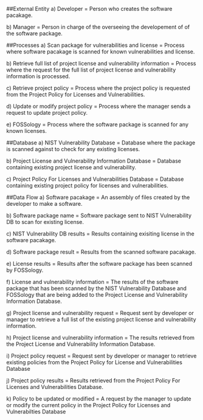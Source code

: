 ##External Entity 
a) Developer = Person who creates the software pacakage. 

b) Manager = Person in charge of the overseeing the developement of of the software package. 

##Processes
a) Scan package for vulnerabilities and license = Process where software pacakage is scanned for known vulnerabilities and license. 

b) Retrieve full list of project license and vulnerability information = Process where the request for the full list of project license and                                                                          vulnerability information is processed. 

c) Retrieve project policy = Process where the project policy is requested from the Project Policy for Licenses and Vulnerabilities. 

d) Update or modify project policy = Process where the manager sends a request to update project policy.

e) FOSSology = Process where the software package is scanned for any known licenses. 

##Database 
a) NIST Vulnerability Database = Database where the package is scanned against to check for any existing licenses. 

b) Project License and Vulnerability Information Database = Database containing existing project license and vulnerability. 

c) Project Policy For Licenses and Vulnerabilities Database = Database containing existing project policy for licenses and                                                                             vulnerabilities. 

##Data Flow 
a) Software pacakage = An assembly of files created by the developer to make a software.

b) Software package name = Software package sent to NIST Vulnerability DB to scan for existing license. 

c) NIST Vulnerability DB results = Results containing exisiting license in the software pacakage.

d) Software package result = Results from the scanned software pacakage. 

e) License results = Results after the software package has been scanned by FOSSology. 

f) License and vulnerability information = The results of the software package that has been scanned by the NIST Vulnerability Database and FOSSology that are being added to the Project License and Vulnerability Information Database.  

g) Project license and vulnerability request = Request sent by developer or manager to retrieve a full list of the existing project                                                    license and vulnerability information. 

h) Project license and vulnerability information = The results retrieved from the Project License and Vulnerability Information                                                            Database.

i) Project policy request = Request sent by developer or manager to retrieve existing policies from the Project Policy for License and                               Vulnerabilities Database

j) Project policy results = Results retrieved from the Project Policy For Licenses and Vulnerabilities Database. 

k) Policy to be updated or modified = A request by the manager to update or modify the current policy in the Project Policy for Licenses                                       and Vulnerabilties Database









